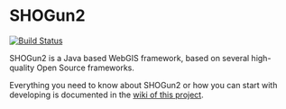 # SHOGun2

[![Build Status](https://travis-ci.org/terrestris/shogun2.png)](https://travis-ci.org/terrestris/shogun2)

SHOGun2 is a Java based WebGIS framework, based on several high-quality Open Source frameworks.

Everything you need to know about SHOGun2 or how you can start with developing is documented in the [wiki of this project](https://github.com/terrestris/shogun2/wiki).
